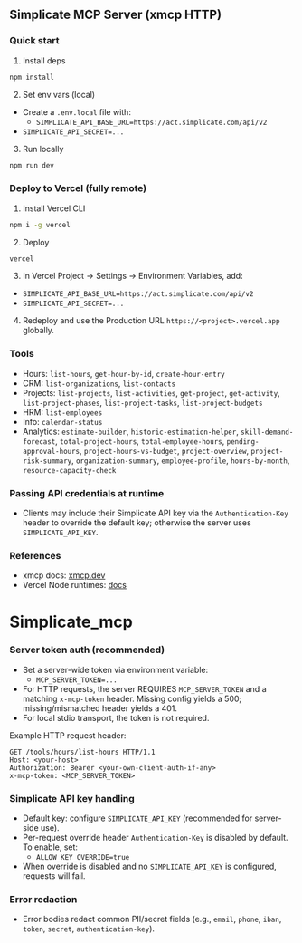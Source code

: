 ## Simplicate MCP Server (xmcp HTTP)

### Quick start

1) Install deps
```bash
npm install
```

2) Set env vars (local)
- Create a `.env.local` file with:
  - `SIMPLICATE_API_BASE_URL=https://act.simplicate.com/api/v2`
- `SIMPLICATE_API_SECRET=...`

3) Run locally
```bash
npm run dev
```

### Deploy to Vercel (fully remote)

1) Install Vercel CLI
```bash
npm i -g vercel
```

2) Deploy
```bash
vercel
```

3) In Vercel Project → Settings → Environment Variables, add:
- `SIMPLICATE_API_BASE_URL=https://act.simplicate.com/api/v2`
- `SIMPLICATE_API_SECRET=...`

4) Redeploy and use the Production URL `https://<project>.vercel.app` globally.

### Tools
- Hours: `list-hours`, `get-hour-by-id`, `create-hour-entry`
- CRM: `list-organizations`, `list-contacts`
- Projects: `list-projects`, `list-activities`, `get-project`, `get-activity`, `list-project-phases`, `list-project-tasks`, `list-project-budgets`
- HRM: `list-employees`
- Info: `calendar-status`
- Analytics: `estimate-builder`, `historic-estimation-helper`, `skill-demand-forecast`, `total-project-hours`, `total-employee-hours`, `pending-approval-hours`, `project-hours-vs-budget`, `project-overview`, `project-risk-summary`, `organization-summary`, `employee-profile`, `hours-by-month`, `resource-capacity-check`

### Passing API credentials at runtime
- Clients may include their Simplicate API key via the `Authentication-Key` header to override the default key; otherwise the server uses `SIMPLICATE_API_KEY`.

### References
- xmcp docs: [xmcp.dev](https://xmcp.dev/)
- Vercel Node runtimes: [docs](https://vercel.com/docs/concepts/functions/serverless-functions/runtimes/node-js)


# Simplicate_mcp

### Server token auth (recommended)

- Set a server-wide token via environment variable:
  - `MCP_SERVER_TOKEN=...`
- For HTTP requests, the server REQUIRES `MCP_SERVER_TOKEN` and a matching `x-mcp-token` header. Missing config yields a 500; missing/mismatched header yields a 401.
- For local stdio transport, the token is not required.

Example HTTP request header:

```http
GET /tools/hours/list-hours HTTP/1.1
Host: <your-host>
Authorization: Bearer <your-own-client-auth-if-any>
x-mcp-token: <MCP_SERVER_TOKEN>
```

### Simplicate API key handling

- Default key: configure `SIMPLICATE_API_KEY` (recommended for server-side use).
- Per-request override header `Authentication-Key` is disabled by default. To enable, set:
  - `ALLOW_KEY_OVERRIDE=true`
- When override is disabled and no `SIMPLICATE_API_KEY` is configured, requests will fail.

### Error redaction

- Error bodies redact common PII/secret fields (e.g., `email`, `phone`, `iban`, `token`, `secret`, `authentication-key`).
